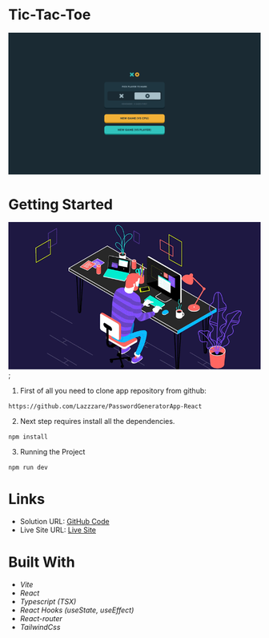 # Tic-Tac-Toe

  <img src="./src/assets/Background.png" alt="First Image" width="640px">

# Getting Started

![.gif](./src/assets/news24.gif);

1. First of all you need to clone app repository from github:

```
https://github.com/Lazzzare/PasswordGeneratorApp-React
```

2. Next step requires install all the dependencies.

```
npm install
```

3. Running the Project

```
npm run dev
```

# Links

- Solution URL: [GitHub Code](https://github.com/Lazzzare/TicTacToe-React)
- Live Site URL: [Live Site](https://tic-tac-toe-react-ivory.vercel.app/)

# Built With

- _Vite_
- _React_
- _Typescript (TSX)_
- _React Hooks (useState, useEffect)_
- _React-router_
- _TailwindCss_
